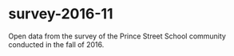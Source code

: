 # survey-2016-11
Open data from the survey of the Prince Street School community conducted in the fall of 2016.
